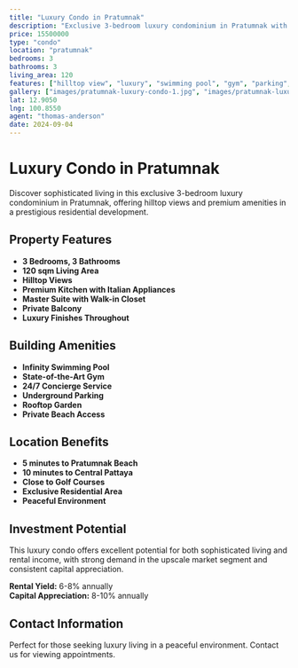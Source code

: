 ```yaml
---
title: "Luxury Condo in Pratumnak"
description: "Exclusive 3-bedroom luxury condominium in Pratumnak with hilltop views, premium amenities, and sophisticated design in prestigious residential development."
price: 15500000
type: "condo"
location: "pratumnak"
bedrooms: 3
bathrooms: 3
living_area: 120
features: ["hilltop view", "luxury", "swimming pool", "gym", "parking", "security", "premium location"]
gallery: ["images/pratumnak-luxury-condo-1.jpg", "images/pratumnak-luxury-condo-2.jpg", "images/pratumnak-luxury-condo-3.jpg"]
lat: 12.9050
lng: 100.8550
agent: "thomas-anderson"
date: 2024-09-04
---
```


# Luxury Condo in Pratumnak

Discover sophisticated living in this exclusive 3-bedroom luxury condominium in Pratumnak, offering hilltop views and premium amenities in a prestigious residential development.

## Property Features

- **3 Bedrooms, 3 Bathrooms**
- **120 sqm Living Area**
- **Hilltop Views**
- **Premium Kitchen with Italian Appliances**
- **Master Suite with Walk-in Closet**
- **Private Balcony**
- **Luxury Finishes Throughout**

## Building Amenities

- **Infinity Swimming Pool**
- **State-of-the-Art Gym**
- **24/7 Concierge Service**
- **Underground Parking**
- **Rooftop Garden**
- **Private Beach Access**

## Location Benefits

- **5 minutes to Pratumnak Beach**
- **10 minutes to Central Pattaya**
- **Close to Golf Courses**
- **Exclusive Residential Area**
- **Peaceful Environment**

## Investment Potential

This luxury condo offers excellent potential for both sophisticated living and rental income, with strong demand in the upscale market segment and consistent capital appreciation.

**Rental Yield:** 6-8% annually  
**Capital Appreciation:** 8-10% annually

## Contact Information

Perfect for those seeking luxury living in a peaceful environment. Contact us for viewing appointments.
